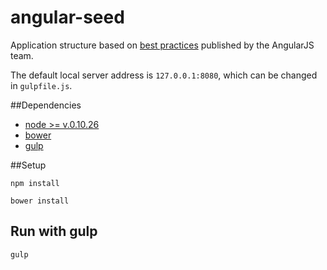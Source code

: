angular-seed
============

Application structure based on [best practices](https://docs.google.com/document/d/1XXMvReO8-Awi1EZXAXS4PzDzdNvV6pGcuaF4Q9821Es/pub) published by the AngularJS team.

The default local server address is `127.0.0.1:8080`, which can be changed in `gulpfile.js`.

##Dependencies

- [node >= v.0.10.26](http://nodejs.org/download)
- [bower](http://bower.io)
- [gulp](https://github.com/gulpjs/gulp/blob/master/docs/getting-started.md#getting-started)
 
##Setup

```
npm install
```

```
bower install
```

## Run with gulp

```
gulp
```